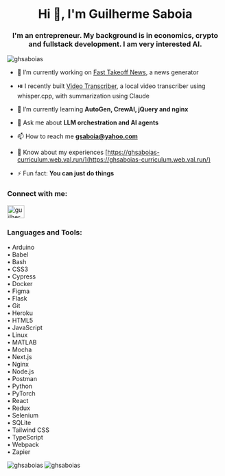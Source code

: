 <h1 align="center">Hi 👋, I'm Guilherme Saboia</h1>
<h3 align="center">I'm an entrepreneur. My background is in economics, crypto and fullstack development. I am very interested AI.</h3>

<p align="left"> <img src="https://komarev.com/ghpvc/?username=ghsaboias&label=Profile%20views&color=0e75b6&style=flat" alt="ghsaboias" /> </p>

- 🔭 I’m currently working on [Fast Takeoff News](https://news.fasttakeoff.org), a news generator

- ⏯️ I recently built [Video Transcriber](https://github.com/ghsaboias/video-transcriber), a local video transcriber using whisper.cpp, with summarization using Claude

- 🌱 I’m currently learning **AutoGen, CrewAI, jQuery and nginx**

- 💬 Ask me about **LLM orchestration and AI agents**

- 📫 How to reach me **gsaboia@yahoo.com**

- 📄 Know about my experiences [https://ghsaboias-curriculum.web.val.run/](https://ghsaboias-curriculum.web.val.run/)

- ⚡ Fun fact: **You can just do things**

<h3 align="left">Connect with me:</h3>
<p align="left">
<a href="https://linkedin.com/in/guilherme-saboia" target="blank"><img align="center" src="https://raw.githubusercontent.com/rahuldkjain/github-profile-readme-generator/master/src/images/icons/Social/linked-in-alt.svg" alt="guilherme-saboia" height="30" width="40" /></a>
</p>

<h3 align="left">Languages and Tools:</h3>
<p align="left">
  • Arduino<br>
  • Babel<br>
  • Bash<br>
  • CSS3<br>
  • Cypress<br>
  • Docker<br>
  • Figma<br>
  • Flask<br>
  • Git<br>
  • Heroku<br>
  • HTML5<br>
  • JavaScript<br>
  • Linux<br>
  • MATLAB<br>
  • Mocha<br>
  • Next.js<br>
  • Nginx<br>
  • Node.js<br>
  • Postman<br>
  • Python<br>
  • PyTorch<br>
  • React<br>
  • Redux<br>
  • Selenium<br>
  • SQLite<br>
  • Tailwind CSS<br>
  • TypeScript<br>
  • Webpack<br>
  • Zapier
</p>

<p><img align="left" src="https://github-readme-stats.vercel.app/api/top-langs?username=ghsaboias&show_icons=true&locale=en&layout=compact" alt="ghsaboias" /></p>

<p> <img align="center" src="https://github-readme-stats.vercel.app/api?username=ghsaboias&show_icons=true&locale=en" alt="ghsaboias" /></p>
